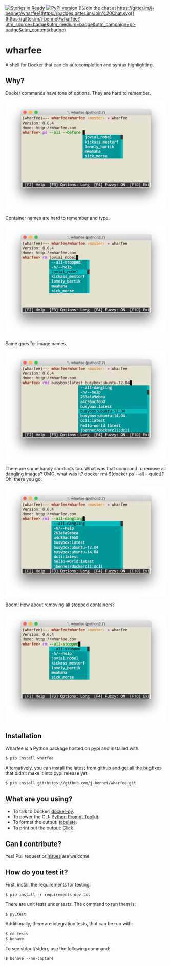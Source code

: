 [![Stories in Ready](https://badge.waffle.io/j-bennet/wharfee.png?label=ready&title=Ready)](https://waffle.io/j-bennet/wharfee)
[![PyPI version](https://badge.fury.io/py/wharfee.svg)](http://badge.fury.io/py/wharfee)
[![Join the chat at https://gitter.im/j-bennet/wharfee](https://badges.gitter.im/Join%20Chat.svg)](https://gitter.im/j-bennet/wharfee?utm_source=badge&utm_medium=badge&utm_campaign=pr-badge&utm_content=badge)
# wharfee

A shell for Docker that can do autocompletion and syntax highlighting.

## Why?

Docker commands have tons of options. They are hard to remember.

![ps](screenshots/ps-containers.png)

Container names are hard to remember and type.

![rm](screenshots/rm-containers.png)

Same goes for image names.

![rmi](screenshots/rmi-images.png)

There are some handy shortcuts too. What was that command ro remove all dangling images? OMG, what was it? docker rmi $(docker ps --all --quiet)? Oh, there you go:

![rmi-dangling](screenshots/rmi-all-dangling.png)

Boom! How about removing all stopped containers?

![rm-stopped](screenshots/rm-all-stopped.png)

## Installation

Wharfee is a Python package hosted on pypi and installed with:

    $ pip install wharfee
    
Alternatively, you can install the latest from github and get all the bugfixes that didn't make it into pypi release yet:

    $ pip install git+https://github.com/j-bennet/wharfee.git

## What are you using?

* To talk to Docker: [docker-py](https://github.com/docker/docker-py).
* To power the CLI: [Python Prompt Toolkit](http://github.com/jonathanslenders/python-prompt-toolkit).
* To format the output: [tabulate](https://pypi.python.org/pypi/tabulate).
* To print out the output: [Click](http://click.pocoo.org/3/).

## Can I contribute?

Yes! Pull request or [issues](https://github.com/j-bennet/wharfee/issues) are welcome.

## How do you test it?

First, install the requirements for testing:

    $ pip install -r requirements-dev.txt

There are unit tests under *tests*. The command to run them is:

    $ py.test

Additionally, there are integration tests, that can be run with:

    $ cd tests
    $ behave

To see stdout/stderr, use the following command:

    $ behave --no-capture
